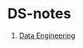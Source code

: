 # DS-notes

1. [Data Engineering](https://github.com/vanessaaleung/DS-notes/tree/master/data-engineering)
